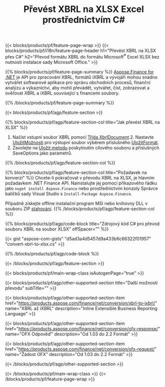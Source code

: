 ﻿---
title: Převést XBRL na XLSX Excel prostřednictvím C#
description: Ukázkový kód pro převod XBRL na Excel XLSX C#. Použijte API ukázkový kód pro dávkový převod souborů XBRL na XLSX v aplikacích založených na .NET. 
url: /cs/net/conversion/xbrl-to-xlsx/
family: finance
platformtag: net
feature: conversion
informat: XBRL
outformat: XLSX
otherformats: iXBRL
---
{{< blocks/products/pf/feature-page-wrap >}}
{{< blocks/products/pf/i18n/feature-page-header h1="Převést XBRL na XLSX přes C#" h2="Převod formátu XBRL do formátu Microsoft<sup>&reg;</sup> Excel XLSX bez nutnosti instalace sady Microsoft Office." >}}

{{% blocks/products/pf/feature-page-summary %}}
[Aspose.Finance for .NET](https://products.aspose.com/finance/net/) je API pro zpracování XBRL, formátů iXBRL a vývojáři mohou snadno vytvářet softwarové aplikace pro správu obchodních procesů, finanční analýzu a výkaznictví, aby mohli převádět, vytvářet, číst, zobrazovat a ověřovat XBRL a iXBRL související s financemi soubory. 

{{% /blocks/products/pf/feature-page-summary %}}

{{< blocks/products/pf/agp/feature-section >}}

{{% blocks/products/pf/agp/feature-section-col title="Jak převést XBRL na XLSX" %}}
1. Načíst vstupní soubor XBRL pomocí [Třída XbrlDocument](https://apireference.aspose.com/finance/net/aspose.finance.xbrl/xbrldocument).2. Nastavte [UložitMožnosti](https://apireference.aspose.com/finance/net/aspose.finance.xbrl/saveoptions) pro výstupní soubor výběrem příslušného [UložitFormát](https://apireference.aspose.com/finance/net/aspose.finance.xbrl/saveformat).
3. Zavolejte na [Uložit metodu](https://apireference.aspose.com/finance/net/aspose.finance.xbrl.xbrldocument/save/methods/2) poskytnutím cílového souboru a příslušných SaveOptions jako parametrů.

{{% /blocks/products/pf/agp/feature-section-col %}}

{{% blocks/products/pf/agp/feature-section-col title="Požadavek na konverzi" %}}
Chcete-li pokračovat v převodu XBRL na XLSX, je hlavním požadavkem .NET Finance API. Nainstalujte jej pomocí příkazového řádku jako ```nuget install Aspose.Finance``` nebo prostřednictvím konzoly Správce balíčků sady Visual Studio s ```Install-Package Aspose.Finance```.

Případně získejte offline instalační program MSI nebo knihovny DLL v souboru ZIP [stahování](https://downloads.aspose.com/finance/net).
{{% /blocks/products/pf/agp/feature-section-col %}}

{{% blocks/products/pf/agp/code-block title="Zdrojový kód C# pro převod souboru XBRL na soubor XLSX" offSpacer="" %}}

{{< gist "aspose-com-gists" "d5ad3a4d5457d9a433b6c66322f01957" "convert-xbrl-to-xlsx.cs" >}}

{{% /blocks/products/pf/agp/code-block %}}

{{< /blocks/products/pf/agp/feature-section >}}

{{< blocks/products/pf/main-wrap-class isAutogenPage="true" >}}

{{< blocks/products/pf/agp/other-supported-section title="Další možnosti převodu" subTitle="" >}}

{{< blocks/products/pf/agp/other-supported-section-item href="https://products.aspose.com/finance/net/conversion/xbrl-to-ixbrl/" name="XBRL až iXBRL" description="Inline Extensible Business Reporting Language" >}}

{{< blocks/products/pf/agp/other-supported-section-item href="https://products.aspose.com/finance/net/conversion/ofx-response/" name="OFX Odpověď" description="Od 1.03 do 2.2 Formát" >}}

{{< blocks/products/pf/agp/other-supported-section-item href="https://products.aspose.com/finance/net/conversion/ofx-request/" name="Žádost OFX" description="Od 1.03 do 2.2 Formát" >}}

{{< /blocks/products/pf/agp/other-supported-section >}}

{{< /blocks/products/pf/main-wrap-class >}}
{{< /blocks/products/pf/feature-page-wrap >}}